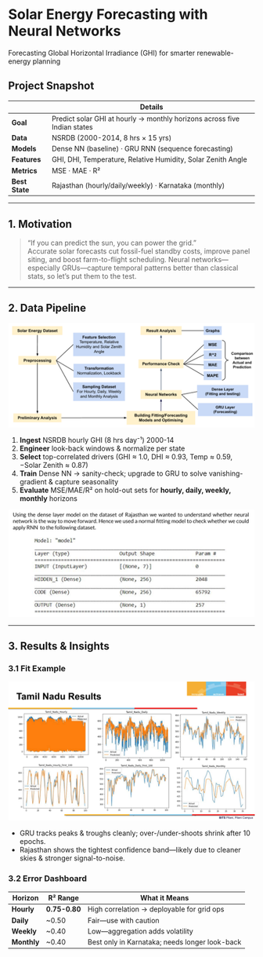 # Solar Energy Forecasting with Neural Networks
Forecasting Global Horizontal Irradiance (GHI) for smarter renewable-energy planning  

## Project Snapshot
|                 | Details |
|-----------------|---------|
| **Goal**        | Predict solar GHI at hourly → monthly horizons across five Indian states |
| **Data**        | NSRDB (2000-2014, 8 hrs × 15 yrs) |
| **Models**      | Dense NN (baseline) · GRU RNN (sequence forecasting) |
| **Features**    | GHI, DHI, Temperature, Relative Humidity, Solar Zenith Angle |
| **Metrics**     | MSE · MAE · R² |
| **Best State**  | Rajasthan (hourly/daily/weekly) · Karnataka (monthly) |

---

## 1. Motivation
> “If you can predict the sun, you can power the grid.”  
Accurate solar forecasts cut fossil-fuel standby costs, improve panel siting, and boost farm-to-flight scheduling. Neural networks—especially GRUs—capture temporal patterns better than classical stats, so let’s put them to the test.

---

## 2. Data Pipeline
![Methodology](assets/slide_6.png)

1. **Ingest** NSRDB hourly GHI (8 hrs day⁻¹) 2000-14  
2. **Engineer** look-back windows & normalize per state  
3. **Select** top-correlated drivers (GHI ≈ 1.0, DHI ≈ 0.93, Temp ≈ 0.59, −Solar Zenith ≈ 0.87)  
4. **Train** Dense NN → sanity-check; upgrade to GRU to solve vanishing-gradient & capture seasonality  
5. **Evaluate** MSE/MAE/R² on hold-out sets for **hourly, daily, weekly, monthly** horizons

![Methodology](assets/slide_10.png)

---

## 3. Results & Insights

### 3.1 Fit Example
![Error summary](assets/slide_19.png)

* GRU tracks peaks & troughs cleanly; over-/under-shoots shrink after 10 epochs.  
* Rajasthan shows the tightest confidence band—likely due to cleaner skies & stronger signal-to-noise.

### 3.2 Error Dashboard

| Horizon | R² Range | What it Means |
|---------|----------|---------------|
| **Hourly** | **0.75-0.80** | High correlation → deployable for grid ops |
| **Daily**  | ~0.50 | Fair—use with caution |
| **Weekly** | ~0.40 | Low—aggregation adds volatility |
| **Monthly**| ~0.40 | Best only in Karnataka; needs longer look-back |

